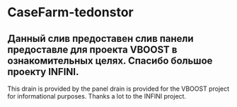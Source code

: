 # CaseFarm-tedonstor
Данный слив предоставен слив панели предоставле для проекта VBOOST в ознакомительных целях. Спасибо большое проекту INFINI.
--------------------------------------------------------------------------------------------------------------------------------
This drain is provided by the panel drain is provided for the VBOOST project for informational purposes. Thanks a lot to the INFINI project.
